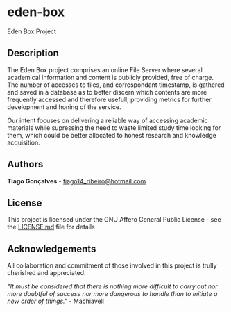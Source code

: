 # eden-box
Eden Box Project

## Description
The Eden Box project comprises an online File Server where several academical information and content is publicly provided, free of charge.
The number of accesses to files, and correspondant timestamp, is gathered and saved in a database as to better discern which contents are more frequently accessed and therefore usefull,
providing metrics for further development and honing of the service.

Our intent focuses on delivering a reliable way of accessing academic materials while supressing the need to waste limited study time looking for them, which could be better allocated to honest research and knowledge acquisition.

## Authors
__Tiago Gonçalves__ - <tiago14_ribeiro@hotmail.com>

## License
This project is licensed under the GNU Affero General Public License - see the [LICENSE.md](LICENSE.md) file for details

## Acknowledgements
All collaboration and commitment of those involved in this project is trully cherished and appreciated.

_"It must be considered that there is nothing more difficult to carry out nor more doubtful of success nor more dangerous to handle than to initiate a new order of things."_ - Machiavell
